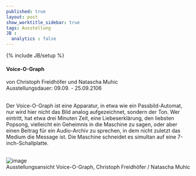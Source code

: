 ```yaml
---
published: true
layout: post
show_worktitle_sidebar: true
tags: Ausstellung
JB :
  analytics : false
---
```


{% include JB/setup %}


<p>

<h4>Voice-O-Graph</h4>	
von Christoph Freidhöfer und Natascha Muhic<br />
Ausstellungsdauer: 09.09. - 25.09.2106<br /><br />

Der Voice-O-Graph ist eine Apparatur, in etwa wie ein Passbild-Automat, nur wird hier nicht das Bild analog aufgezeichnet, sondern der Ton. Wer eintritt, hat etwa drei Minuten Zeit, eine Liebeserklärung, den liebsten Popsong, vielleicht ein Geheimnis in die Maschine zu sagen, oder aber einen Beitrag für ein Audio-Archiv zu sprechen, in dem nicht zuletzt das Medium die Message ist. Die Maschine schneidet es simultan auf eine 7-inch-Schallplatte.
<br /><br />
</p>
<img src="{{ site.url }}/images/voiceograph_heller.jpg" alt="image">
<br />
Ausstellungsansicht Voice-O-Graph, Christoph Freidhöfer / Natascha Muhic<br />